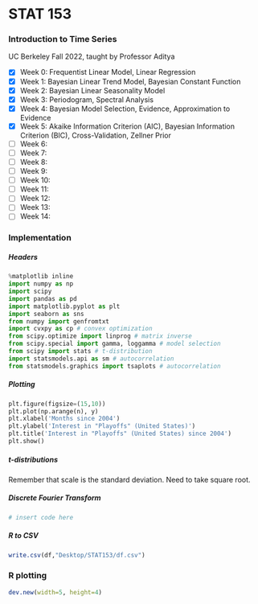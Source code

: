 # STAT 153
### Introduction to Time Series
UC Berkeley Fall 2022, taught by Professor Aditya

- [x] Week 0: Frequentist Linear Model, Linear Regression
- [x] Week 1: Bayesian Linear Trend Model, Bayesian Constant Function
- [x] Week 2: Bayesian Linear Seasonality Model
- [x] Week 3: Periodogram, Spectral Analysis
- [x] Week 4: Bayesian Model Selection, Evidence, Approximation to Evidence
- [x] Week 5: Akaike Information Criterion (AIC), Bayesian Information Criterion (BIC), Cross-Validation, Zellner Prior
- [ ] Week 6:
- [ ] Week 7:
- [ ] Week 8:
- [ ] Week 9:
- [ ] Week 10:
- [ ] Week 11:
- [ ] Week 12:
- [ ] Week 13:
- [ ] Week 14:

### Implementation
##### Headers
```python
%matplotlib inline
import numpy as np
import scipy
import pandas as pd
import matplotlib.pyplot as plt
import seaborn as sns
from numpy import genfromtxt
import cvxpy as cp # convex optimization
from scipy.optimize import linprog # matrix inverse
from scipy.special import gamma, loggamma # model selection
from scipy import stats # t-distribution
import statsmodels.api as sm # autocorrelation
from statsmodels.graphics import tsaplots # autocorrelation
```

##### Plotting
```python
plt.figure(figsize=(15,10))
plt.plot(np.arange(n), y)
plt.xlabel('Months since 2004') 
plt.ylabel('Interest in "Playoffs" (United States)')
plt.title('Interest in "Playoffs" (United States) since 2004')
plt.show()
```

##### t-distributions

Remember that scale is the standard deviation. Need to take square root.

##### Discrete Fourier Transform
```python
# insert code here
```

##### R to CSV
```R
write.csv(df,"Desktop/STAT153/df.csv")
```

### R plotting
```r
dev.new(width=5, height=4)
```
